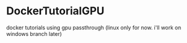 # DockerTutorialGPU
docker tutorials using gpu passthrough (linux only for now. i'll work on windows branch later)
